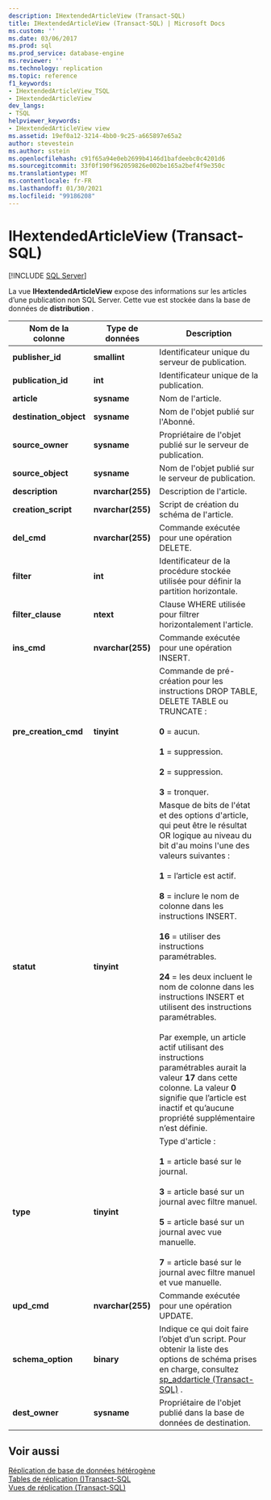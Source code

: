 ```yaml
---
description: IHextendedArticleView (Transact-SQL)
title: IHextendedArticleView (Transact-SQL) | Microsoft Docs
ms.custom: ''
ms.date: 03/06/2017
ms.prod: sql
ms.prod_service: database-engine
ms.reviewer: ''
ms.technology: replication
ms.topic: reference
f1_keywords:
- IHextendedArticleView_TSQL
- IHextendedArticleView
dev_langs:
- TSQL
helpviewer_keywords:
- IHextendedArticleView view
ms.assetid: 19ef0a12-3214-4bb0-9c25-a665897e65a2
author: stevestein
ms.author: sstein
ms.openlocfilehash: c91f65a94e0eb2699b4146d1bafdeebc0c4201d6
ms.sourcegitcommit: 33f0f190f962059826e002be165a2bef4f9e350c
ms.translationtype: MT
ms.contentlocale: fr-FR
ms.lasthandoff: 01/30/2021
ms.locfileid: "99186208"
---
```

# <a name="ihextendedarticleview-transact-sql"></a>IHextendedArticleView (Transact-SQL)
[!INCLUDE [SQL Server](../../includes/applies-to-version/sqlserver.md)]

  La vue **IHextendedArticleView** expose des informations sur les articles d’une publication non SQL Server. Cette vue est stockée dans la base de données de **distribution** .  
  
|Nom de la colonne|Type de données|Description|  
|-----------------|---------------|-----------------|  
|**publisher_id**|**smallint**|Identificateur unique du serveur de publication.|  
|**publication_id**|**int**|Identificateur unique de la publication.|  
|**article**|**sysname**|Nom de l'article.|  
|**destination_object**|**sysname**|Nom de l'objet publié sur l'Abonné.|  
|**source_owner**|**sysname**|Propriétaire de l'objet publié sur le serveur de publication.|  
|**source_object**|**sysname**|Nom de l'objet publié sur le serveur de publication.|  
|**description**|**nvarchar(255)**|Description de l'article.|  
|**creation_script**|**nvarchar(255)**|Script de création du schéma de l'article.|  
|**del_cmd**|**nvarchar(255)**|Commande exécutée pour une opération DELETE.|  
|**filter**|**int**|Identificateur de la procédure stockée utilisée pour définir la partition horizontale.|  
|**filter_clause**|**ntext**|Clause WHERE utilisée pour filtrer horizontalement l'article.|  
|**ins_cmd**|**nvarchar(255)**|Commande exécutée pour une opération INSERT.|  
|**pre_creation_cmd**|**tinyint**|Commande de pré-création pour les instructions DROP TABLE, DELETE TABLE ou TRUNCATE :<br /><br /> **0** = aucun.<br /><br /> **1** = suppression.<br /><br /> **2** = suppression.<br /><br /> **3** = tronquer.|  
|**statut**|**tinyint**|Masque de bits de l'état et des options d'article, qui peut être le résultat OR logique au niveau du bit d'au moins l'une des valeurs suivantes :<br /><br /> **1** = l’article est actif.<br /><br /> **8** = inclure le nom de colonne dans les instructions INSERT.<br /><br /> **16** = utiliser des instructions paramétrables.<br /><br /> **24** = les deux incluent le nom de colonne dans les instructions INSERT et utilisent des instructions paramétrables.<br /><br /> Par exemple, un article actif utilisant des instructions paramétrables aurait la valeur **17** dans cette colonne. La valeur **0** signifie que l’article est inactif et qu’aucune propriété supplémentaire n’est définie.|  
|**type**|**tinyint**|Type d'article :<br /><br /> **1** = article basé sur le journal.<br /><br /> **3** = article basé sur un journal avec filtre manuel.<br /><br /> **5** = article basé sur un journal avec vue manuelle.<br /><br /> **7** = article basé sur le journal avec filtre manuel et vue manuelle.|  
|**upd_cmd**|**nvarchar(255)**|Commande exécutée pour une opération UPDATE.|  
|**schema_option**|**binary**|Indique ce qui doit faire l’objet d’un script. Pour obtenir la liste des options de schéma prises en charge, consultez [sp_addarticle &#40;Transact-SQL&#41;](../../relational-databases/system-stored-procedures/sp-addarticle-transact-sql.md) .|  
|**dest_owner**|**sysname**|Propriétaire de l'objet publié dans la base de données de destination.|  
  
## <a name="see-also"></a>Voir aussi  
 [Réplication de base de données hétérogène](../../relational-databases/replication/non-sql/heterogeneous-database-replication.md)   
 [Tables de réplication &#40;&#41;Transact-SQL ](../../relational-databases/system-tables/replication-tables-transact-sql.md)   
 [Vues de réplication &#40;Transact-SQL&#41;](../../relational-databases/system-views/replication-views-transact-sql.md)  
  
  
